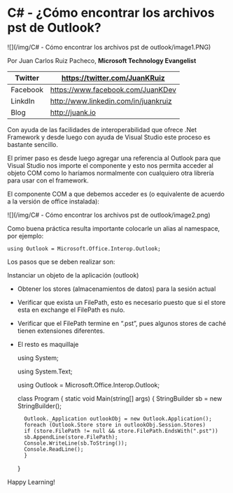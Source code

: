 
<properties
	pageTitle="C# - Cómo encontrar los archivos pst de outlook"
	description="Cómo encontrar los archivos pst de outlook en C#"
	services="net-dev"
	documentationCenter=""
	authors="andygonusa"
	manager=""
	editor="andygonusa"/>

<tags
	ms.service="net-dev"
	ms.workload="CS"
	ms.tgt_pltfrm="na"
	ms.devlang="na"
	ms.topic="how-to-article"
	ms.date="05/17/2016"
	ms.author="andygonusa"/>


# C\# - ¿Cómo encontrar los archivos pst de Outlook?

![](/img/C# - Cómo encontrar los archivos pst de outlook/image1.PNG)

Por Juan Carlos Ruiz Pacheco, **Microsoft Technology Evangelist**

  Twitter   | <https://twitter.com/JuanKRuiz>
  ----------| ----------------------------------------
  Facebook  | <https://www.facebook.com/JuanKDev>
  LinkdIn   | <http://www.linkedin.com/in/juankruiz>
  Blog      | <http://juank.io>

Con ayuda de las facilidades de interoperabilidad que ofrece .Net
Framework y desde luego con ayuda de Visual Studio este proceso es
bastante sencillo.

El primer paso es desde luego agregar una referencia al Outlook para que
Visual Studio nos importe el componente y esto nos permita acceder al
objeto COM como lo haríamos normalmente con cualquiero otra librería
para usar con el framework.

El componente COM a que debemos acceder es (o equivalente de acuerdo a
la versión de office instalada):

![](/img/C# - Cómo encontrar los archivos pst de outlook/image2.png)
    

Como buena práctica resulta importante colocarle un alias al namespace,
por ejemplo:


    using Outlook = Microsoft.Office.Interop.Outlook;

Los pasos que se deben realizar son:

Instanciar un objeto de la aplicación (outlook)

* Obtener los stores (almacenamientos de datos) para la sesión actual

* Verificar que exista un FilePath, esto es necesario puesto que si el
    store esta en exchange el FilePath es nulo.

* Verificar que el FilePath termine en “.pst”, pues algunos stores de
    caché tienen extensiones diferentes.

* El resto es maquillaje

 
    using System;

    using System.Text;

    using Outlook = Microsoft.Office.Interop.Outlook;

    class Program { static void Main(string[] args)
        { StringBuilder sb = new StringBuilder();
        
        Outlook._Application outlookObj = new Outlook.Application();
        foreach (Outlook.Store store in outlookObj.Session.Stores)
        if (store.FilePath != null && store.FilePath.EndsWith(".pst"))
        sb.AppendLine(store.FilePath);
        Console.WriteLine(sb.ToString());
        Console.ReadLine();
        }

    }

Happy Learning!
